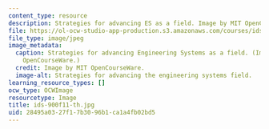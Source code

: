 ```yaml
---
content_type: resource
description: Strategies for advancing ES as a field. Image by MIT OpenCourseWare.
file: https://ol-ocw-studio-app-production.s3.amazonaws.com/courses/ids-900-doctoral-seminar-in-engineering-systems-fall-2011/28495a0327f17b3096b1ca1a4fb02bd5_ids-900f11-th.jpg
file_type: image/jpeg
image_metadata:
  caption: Strategies for advancing Engineering Systems as a field. (Image by MIT
    OpenCourseWare.)
  credit: Image by MIT OpenCourseWare.
  image-alt: Strategies for advancing the engineering systems field.
learning_resource_types: []
ocw_type: OCWImage
resourcetype: Image
title: ids-900f11-th.jpg
uid: 28495a03-27f1-7b30-96b1-ca1a4fb02bd5
---
```


